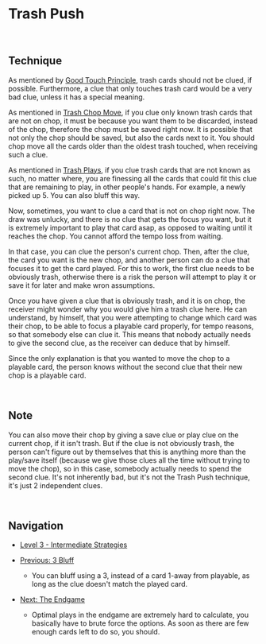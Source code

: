 # Trash Push

<br />

## Technique

As mentioned by [Good Touch Principle](https://github.com/agilbert1412/HanabiStrategy/blob/master/Strategy/Level%201%20-%20First%20Principles/2%20-%20The%20Good%20Touch%20Principle.md), trash cards should not be clued, if possible. Furthermore, a clue that only touches trash card would be a very bad clue, unless it has a special meaning.

As mentioned in [Trash Chop Move](https://github.com/agilbert1412/HanabiStrategy/blob/master/Strategy/Level%202%20-%20Beginner/23%20-%20Trash%20Chop%20Move.md), if you clue only known trash cards that are not on chop, it must be because you want them to be discarded, instead of the chop, therefore the chop must be saved right now. It is possible that not only the chop should be saved, but also the cards next to it. You should chop move all the cards older than the oldest trash touched, when receiving such a clue.

As mentioned in [Trash Plays](https://github.com/agilbert1412/HanabiStrategy/blob/master/Strategy/Level%203%20-%20Intermediate/37%20-%20Trash%20Plays.md), if you clue trash cards that are not known as such, no matter where, you are finessing all the cards that could fit this clue that are remaining to play, in other people's hands. For example, a newly picked up 5. You can also bluff this way.

Now, sometimes, you want to clue a card that is not on chop right now. The draw was unlucky, and there is no clue that gets the focus you want, but it is extremely important to play that card asap, as opposed to waiting until it reaches the chop. You cannot afford the tempo loss from waiting.

In that case, you can clue the person's current chop. Then, after the clue, the card you want is the new chop, and another person can do a clue that focuses it to get the card played. For this to work, the first clue needs to be obviously trash, otherwise there is a risk the person will attempt to play it or save it for later and make wron assumptions. 

Once you have given a clue that is obviously trash, and it is on chop, the receiver might wonder why you would give him a trash clue here. He can understand, by himself, that you were attempting to change which card was their chop, to be able to focus a playable card properly, for tempo reasons, so that somebody else can clue it. This means that nobody actually needs to give the second clue, as the receiver can deduce that by himself.

Since the only explanation is that you wanted to move the chop to a playable card, the person knows without the second clue that their new chop is a playable card.

<br />

## Note

You can also move their chop by giving a save clue or play clue on the current chop, if it isn't trash. But if the clue is not obviously trash, the person can't figure out by themselves that this is anything more than the play/save itself (because we give those clues all the time without trying to move the chop), so in this case, somebody actually needs to spend the second clue. It's not inherently bad, but it's not the Trash Push technique, it's just 2 independent clues.

<br />

## Navigation

* [Level 3 - Intermediate Strategies](https://github.com/agilbert1412/HanabiStrategy/blob/master/Strategy/Level%203%20-%20Intermediate/Level%203%20-%20Intermediate.md)

* [Previous: 3 Bluff](https://github.com/agilbert1412/HanabiStrategy/blob/master/Strategy/Level%203%20-%20Intermediate/38%20-%203%20Bluff.md)
	* You can bluff using a 3, instead of a card 1-away from playable, as long as the clue doesn't match the played card.

* [Next: The Endgame](https://github.com/agilbert1412/HanabiStrategy/blob/master/Strategy/Level%203%20-%20Intermediate/40%20-%20Endgame.md)
	* Optimal plays in the endgame are extremely hard to calculate, you basically have to brute force the options. As soon as there are few enough cards left to do so, you should.